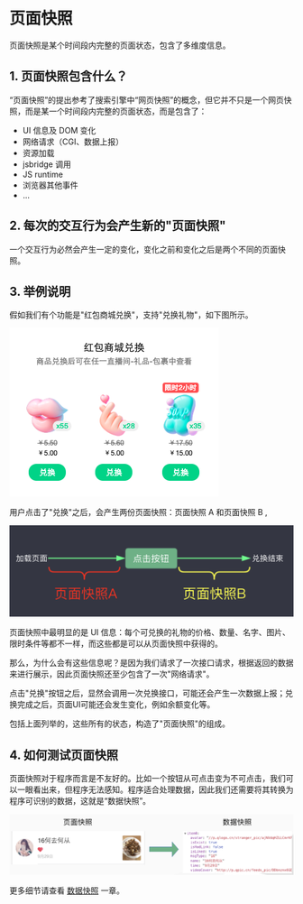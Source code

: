 # 页面快照

页面快照是某个时间段内完整的页面状态，包含了多维度信息。

## 1. 页面快照包含什么？

“页面快照”的提出参考了搜索引擎中“网页快照”的概念，但它并不只是一个网页快照，而是某一个时间段内完整的页面状态，而是包含了：

- UI 信息及 DOM 变化
- 网络请求（CGI、数据上报）
- 资源加载
- jsbridge 调用
- JS runtime
- 浏览器其他事件
- ...

## 2. 每次的交互行为会产生新的"页面快照"

一个交互行为必然会产生一定的变化，变化之前和变化之后是两个不同的页面快照。


## 3. 举例说明

假如我们有个功能是"红包商城兑换"，支持"兑换礼物"，如下图所示。

![](../images/main-concepts/page-snapshot-shop.png)

用户点击了"兑换"之后，会产生两份页面快照：页面快照 A 和页面快照 B ,

![](../images/main-concepts/page-snapshot-desc-ab.png)

页面快照中最明显的是 UI 信息：每个可兑换的礼物的价格、数量、名字、图片、限时条件等都不一样，而这些都是可以从页面快照中获得的。

那么，为什么会有这些信息呢？是因为我们请求了一次接口请求，根据返回的数据来进行展示，因此页面快照还至少包含了一次"网络请求"。

点击"兑换"按钮之后，显然会调用一次兑换接口，可能还会产生一次数据上报；兑换完成之后，页面UI可能还会发生变化，例如余额变化等。

包括上面列举的，这些所有的状态，构造了"页面快照"的组成。

## 4. 如何测试页面快照

页面快照对于程序而言是不友好的。比如一个按钮从可点击变为不可点击，我们可以一眼看出来，但程序无法感知。程序适合处理数据，因此我们还需要将其转换为程序可识别的数据，这就是“数据快照”。

![](../images/main-concepts/page-snapshot-to-data.png)

更多细节请查看 [数据快照](data-snapshot.md) 一章。

